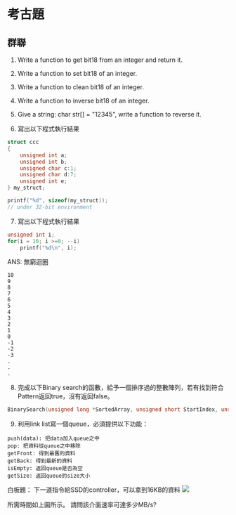 # 考古題

## 群聯
1. Write a function to get bit18 from an integer and return it.
2. Write a function to set bit18 of an integer.
3. Write a function to clean bit18 of an integer.
4. Write a function to inverse bit18 of an integer.

5. Give a string:
char str[] = "12345", write a function to reverse it.

6. 寫出以下程式執行結果
```c
struct ccc
{
	unsigned int a;
	unsigned int b;
	unsigned char c:1;
	unsigned char d:7;
	unsigned int e;
} my_struct;

printf("%d", sizeof(my_struct));
// under 32-bit environment
```

7. 寫出以下程式執行結果
```c
unsigned int i;
for(i = 10; i >=0; --i)
	printf("%d\n", i);
```
ANS: 無窮迴圈
```
10
9
8
7
6
5
4
3
2
1
0
-1
-2
-3
.
.
.
```

8. 完成以下Binary search的函數，給予一個排序過的整數陣列，若有找到符合Pattern返回true，沒有返回false。
```c
BinarySearch(unsigned long *SortedArray, unsigned short StartIndex, unsigned EndIndex, unsigned long Pattern)
```

9. 利用link list寫一個queue，必須提供以下功能：
```
push(data): 把data加入queue之中
pop: 把資料從queue之中移除
getFront: 得到最舊的資料
getBack: 得到最新的資料
isEmpty: 返回queue是否為空
getSize: 返回queue的size大小
```

白板題：
下一道指令給SSD的controller，可以拿到16KB的資料
![](https://i.imgur.com/5OyooPg.png)


所需時間如上圖所示。
請問該介面速率可達多少MB/s?